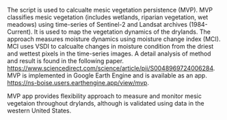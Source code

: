 The script is used to calcualte mesic vegetation persistence (MVP). MVP classifies mesic vegetation (includes wetlands, riparian vegetation, wet meadows) 
 using time-series of Sentinel-2 and Landsat archives (1984-Current). It is used to map the vegetation dynamics  of the drylands. The approach measures moisture 
 dynamics using moisture change index (MCI). MCI uses VSDI to calcualte changes in moisture condition from the driest and wettest pixels in the time-series images.
 A detail analysis of method and result is found in the following paper. https://www.sciencedirect.com/science/article/pii/S0048969724006284. MVP is implemented 
 in Google Earth Engine and is available as an app. https://ns-boise.users.earthengine.app/view/mvp. 

 MVP app provides flexibility approach to measure and monitor mesic vegetaion throughout drylands, although is validated using data in the western United States. 
